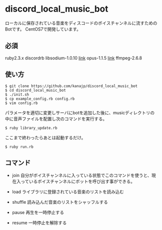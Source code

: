 # discord_local_music_bot

ローカルに保存されている音楽をディスコードのボイスチャンネルに流すためのBotです。
CentOS7で開発しています。

## 必須

ruby2.3.x
discordrb
libsodium-1.0.10 [link]("https://download.libsodium.org/libsodium/releases/")
opus-1.1.5 [link]("https://www.opus-codec.org/downloads/")
ffmpeg-2.6.8

## 使い方

```
$ git clone https://github.com/kanajp/discord_local_music_bot
$ cd discord_local_music_bot
$ ./init.sh
$ cp example_config.rb config.rb
$ vim config.rb
```

パラメータを適切に変更しサーバにbotを追加した後に、musicディレクトリの中に音声ファイルを配置し次のコマンドを実行する。

```
$ ruby library_update.rb
```

ここまで終わったらあとは起動するだけ。

```
$ ruby run.rb
```

## コマンド

- join
自分がボイスチャンネルに入っている状態でこのコマンドを使うと、現在入っているボイスチャンネルにボットを呼び出す事ができる。

- load
ライブラリに登録されている音楽のリストを読み込む

- shuffle
読み込んだ音楽のリストをシャッフルする

- pause
再生を一時停止する

- resume
一時停止を解除する
